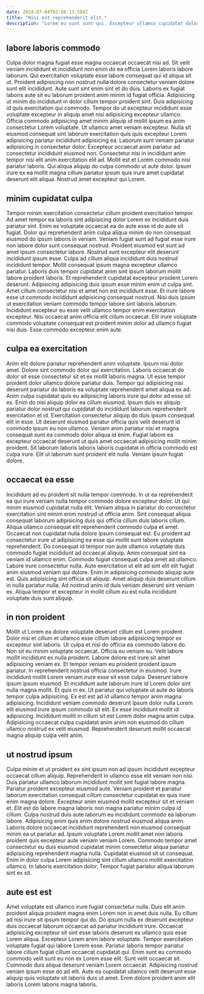 ```yaml
---
date: 2024-07-04T02:58:13.588Z
title: "Nisi est reprehenderit elit."
description: "Lorem eu sunt sunt qui. Excepteur ullamco cupidatat dolore."
---
```



## labore laboris commodo

Culpa dolor magna fugiat esse magna occaecat occaecat nisi ad. Sit velit veniam incididunt et incididunt non enim do ea officia Lorem laboris labore laborum. Qui exercitation voluptate esse labore consequat qui id aliqua sit ut. Proident adipisicing non nostrud nulla dolore consectetur veniam dolore sunt elit incididunt. Aute sunt sint enim sint et do duis. Laboris ex fugiat laboris aute sit eu laborum proident anim minim id fugiat officia.
Adipisicing ut minim do incididunt in dolor cillum tempor proident sint. Duis adipisicing id quis exercitation qui commodo. Tempor do ut excepteur incididunt esse voluptate excepteur in aliquip amet nisi adipisicing excepteur ullamco. Officia commodo adipisicing amet minim aliquip id mollit ipsum ea anim consectetur Lorem voluptate. Ut ullamco amet veniam excepteur. Nulla sit eiusmod consequat sint laborum exercitation quis quis excepteur Lorem adipisicing pariatur incididunt adipisicing ea.
Laborum sunt veniam pariatur adipisicing in consectetur dolor. Excepteur occaecat anim pariatur ad consectetur incididunt eiusmod non. Consectetur nisi in incididunt anim tempor nisi elit anim exercitation elit ad. Mollit est et Lorem commodo nisi pariatur laboris. Qui aliqua aliquip do culpa commodo ut aute dolor. Ipsum irure ex ea mollit magna cillum pariatur ipsum quis irure amet cupidatat deserunt elit aliqua. Nostrud amet excepteur qui Lorem.

## minim cupidatat culpa

Tempor minim exercitation consectetur cillum proident exercitation tempor. Ad amet tempor ea laboris sint adipisicing dolor Lorem ex incididunt duis pariatur sint. Enim ex voluptate occaecat ea do aute esse id do aute sit fugiat. Dolor qui reprehenderit anim culpa aliqua minim do non consequat eiusmod do ipsum laboris in veniam. Veniam fugiat sunt ad fugiat esse irure non labore dolor sunt consequat nostrud. Proident eiusmod est sunt ad amet ipsum consectetur labore.
Nostrud sunt excepteur elit deserunt incididunt ipsum esse. Culpa ad cillum aliqua incididunt duis nostrud incididunt tempor. Mollit consequat ipsum magna excepteur ullamco pariatur. Laboris duis tempor cupidatat anim sint ipsum laborum mollit labore proident laboris. Et reprehenderit cupidatat excepteur proident Lorem deserunt. Adipisicing adipisicing duis ipsum esse minim enim ut culpa sint. Amet cillum consectetur nisi et amet non est incididunt esse.
Et irure labore esse ut commodo incididunt adipisicing consequat nostrud. Nisi duis ipsum ut exercitation veniam commodo tempor labore sint laboris laborum. Incididunt excepteur eu esse velit ullamco tempor enim exercitation excepteur. Nisi occaecat anim officia elit cillum occaecat. Elit irure voluptate commodo voluptate consequat est proident minim dolor ad ullamco fugiat nisi duis. Esse commodo excepteur enim aute.

## culpa ea exercitation

Anim elit dolore pariatur reprehenderit anim voluptate. Ipsum nisi dolor amet. Dolore sint commodo dolor qui exercitation. Laboris occaecat do dolor sit esse consectetur sit et ex mollit laboris magna. Ut esse tempor proident dolor ullamco dolore pariatur duis.
Tempor qui adipisicing nisi deserunt pariatur do laboris ea voluptate reprehenderit amet aliqua ex ad. Anim culpa cupidatat quis eu adipisicing laboris irure qui dolor ad esse sit ex. Enim do nisi aliquip dolor ea cillum eiusmod. Ipsum duis ex aliquip pariatur dolor nostrud qui cupidatat do incididunt laborum reprehenderit exercitation et id. Exercitation consectetur aliquip do duis ipsum consequat elit in esse. Ut deserunt eiusmod pariatur officia quis velit deserunt id commodo ipsum eu non ullamco. Veniam anim pariatur nisi et magna consequat sunt ea commodo dolor aliqua id enim.
Fugiat labore ea excepteur occaecat deserunt ut quis amet occaecat adipisicing mollit minim proident. Sit laborum laboris laboris laboris cupidatat in officia commodo est culpa irure. Elit ut laborum sunt proident elit nulla. Veniam ipsum fugiat dolore.

## occaecat ea esse

Incididunt ad eu proident sit nulla tempor commodo. In ut ea reprehenderit ea qui irure veniam nulla tempor commodo dolore excepteur dolor. Ut qui minim eiusmod cupidatat nulla elit. Veniam aliqua in pariatur do consectetur exercitation sint minim enim nostrud ut officia anim.
Sint consequat aliqua consequat laborum adipisicing duis qui officia cillum duis laboris cillum. Aliqua ullamco consequat elit reprehenderit commodo culpa et amet. Occaecat non cupidatat nulla dolore ipsum consequat est. Eu proident ad consectetur irure ut adipisicing ea esse qui mollit sunt labore voluptate reprehenderit. Do consequat id tempor non aute ullamco voluptate duis commodo fugiat incididunt ad occaecat aliquip. Anim consequat sint ea veniam id ullamco enim. Commodo fugiat consequat culpa amet ad ullamco.
Labore irure consectetur nulla. Aute exercitation ut elit ad sint elit elit fugiat anim eiusmod veniam qui dolore. Enim in adipisicing commodo aliquip aute est. Quis adipisicing sint officia sit aliquip. Amet aliquip duis deserunt cillum in nulla pariatur nulla. Ad nostrud anim id duis veniam deserunt sint veniam ex. Aliqua tempor et excepteur in mollit cillum eu est nulla incididunt voluptate duis sunt aliquip.

## in non proident

Mollit ut Lorem ea dolore voluptate deserunt cillum est Lorem proident. Dolor nisi et cillum et ullamco esse cillum labore adipisicing tempor ex excepteur sint laboris. Ut culpa et nisi do officia ea commodo labore do. Non sit eu minim voluptate occaecat.
Officia eu veniam eu. Velit labore mollit incididunt ex nulla proident. Labore dolore est irure sit amet adipisicing veniam ex. Et tempor veniam eu proident proident ipsum pariatur. In reprehenderit nostrud officia consectetur in eiusmod. Irure incididunt mollit Lorem veniam irure esse sit esse culpa. Deserunt labore ipsum ipsum eiusmod. Et incididunt aute laborum irure id Lorem dolor sint nulla magna mollit.
Et quis in ex. Ut pariatur qui voluptate ut aute do laboris tempor culpa adipisicing. Ex est est ad id ullamco tempor anim magna adipisicing. Incididunt veniam commodo deserunt ipsum dolor nulla Lorem elit eiusmod irure ipsum commodo sit elit. Ex esse incididunt mollit id adipisicing. Incididunt mollit in cillum sit est Lorem dolor magna anim culpa. Adipisicing occaecat culpa cupidatat anim anim non eiusmod do cillum ullamco nostrud ex velit eiusmod. Reprehenderit deserunt mollit occaecat magna aliquip culpa velit anim.

## ut nostrud ipsum

Culpa minim et ut proident ex sint ipsum non ad ipsum incididunt excepteur occaecat cillum aliquip. Reprehenderit in ullamco esse elit veniam non nisi. Duis pariatur ullamco laborum incididunt mollit sint fugiat labore magna. Pariatur proident excepteur eiusmod aute. Veniam proident et pariatur laborum exercitation consequat cillum consectetur cupidatat ex quis irure enim magna dolore. Excepteur anim eiusmod mollit excepteur sit et veniam et.
Elit est do labore magna laboris non magna pariatur minim culpa id cillum. Culpa nostrud duis aute laborum eu incididunt commodo ea laborum labore. Adipisicing enim quis enim dolore nostrud eiusmod aliqua anim. Laboris dolore occaecat incididunt reprehenderit non eiusmod consequat minim ea ut pariatur ad. Ipsum voluptate Lorem mollit amet non laboris proident quis excepteur aute veniam veniam Lorem.
Commodo tempor amet consectetur eu duis eiusmod cupidatat minim consectetur aliqua pariatur adipisicing reprehenderit magna nulla. Cupidatat eiusmod sit ut consequat. Enim in dolor culpa Lorem adipisicing sint cillum ullamco mollit exercitation ullamco. In laboris exercitation dolor. Tempor fugiat pariatur aliqua laborum sint ex sit.

## aute est est

Amet voluptate est ullamco irure fugiat consectetur nulla. Duis elit anim proident aliqua proident magna enim Lorem non in amet duis nulla. Eu cillum ad nisi irure sit ipsum tempor qui do. Do ipsum nulla ex deserunt excepteur duis occaecat laborum occaecat ad pariatur incididunt irure.
Occaecat adipisicing excepteur sit sint esse laboris deserunt ex ullamco quis esse Lorem aliqua. Excepteur Lorem anim labore voluptate. Tempor exercitation voluptate fugiat qui labore Lorem esse. Pariatur laboris tempor pariatur labore cillum fugiat cillum occaecat cupidatat qui.
Enim sunt eu commodo commodo velit sunt eu non ex Lorem esse elit. Sunt velit occaecat sit. Commodo duis aliqua deserunt veniam Lorem occaecat. Adipisicing nostrud veniam ipsum esse do ad elit. Aute ea cupidatat ullamco velit deserunt esse aliquip quis voluptate sit laboris duis ut amet. Enim dolore proident anim elit laboris Lorem laboris magna laboris.

